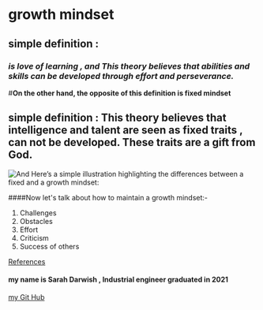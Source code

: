 
# **growth mindset**
## simple definition :  
### *is love of learning , and This theory believes that abilities and skills can be developed through effort and perseverance.*

 #**On the other hand, the opposite of this definition is  fixed mindset** 
## simple definition : This theory believes that intelligence and talent are seen as fixed traits , can not be developed. These traits are a gift from God.


 ![And Here’s a simple illustration highlighting the differences between a fixed and a growth mindset:](https://i2.wp.com/atlassianblog.wpengine.com/wp-content/uploads/NewGrowthMindset2.png?resize=768%2C960&ssl=1)
 
 
 ####Now let's talk about how to maintain a growth mindset:-
 1. Challenges
 2. Obstacles
 3. Effort
 4. Criticism
 5. Success of others
 
 

[References](https://www.atlassian.com/blog/inside-atlassian/growth-mindset)

#### my name is Sarah Darwish , Industrial engineer graduated in 2021 
[my Git Hub](https://github.com/Sarahdarwishh)
